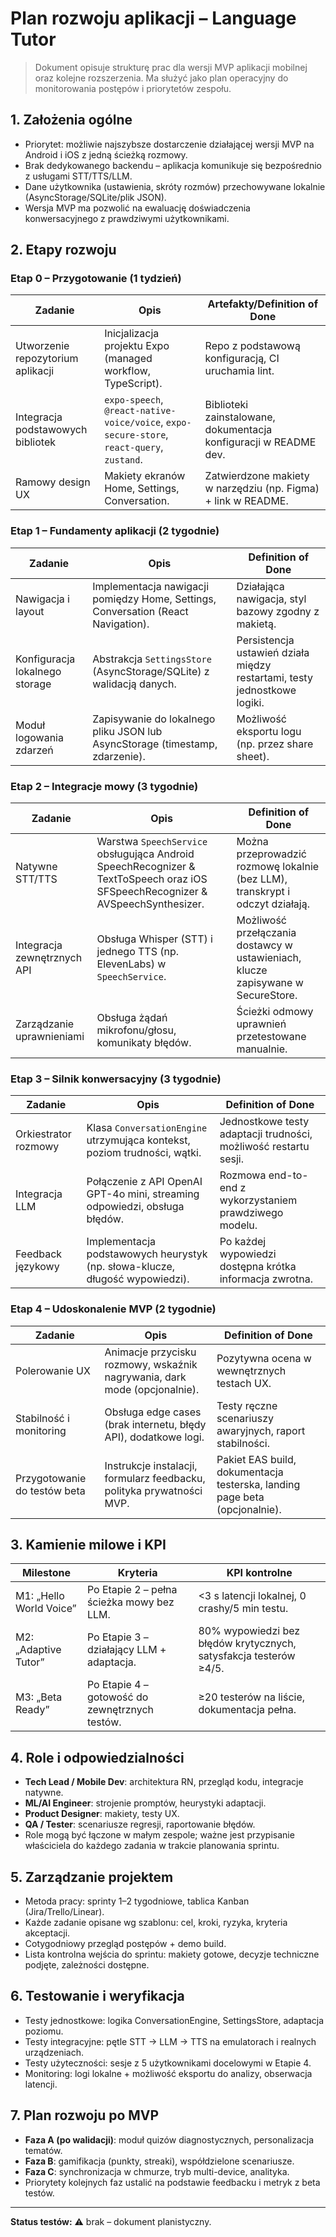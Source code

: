 # Plan rozwoju aplikacji – Language Tutor

> Dokument opisuje strukturę prac dla wersji MVP aplikacji mobilnej oraz kolejne rozszerzenia. Ma służyć jako plan operacyjny do monitorowania postępów i priorytetów zespołu.

## 1. Założenia ogólne
- Priorytet: możliwie najszybsze dostarczenie działającej wersji MVP na Android i iOS z jedną ścieżką rozmowy.
- Brak dedykowanego backendu – aplikacja komunikuje się bezpośrednio z usługami STT/TTS/LLM.
- Dane użytkownika (ustawienia, skróty rozmów) przechowywane lokalnie (AsyncStorage/SQLite/plik JSON).
- Wersja MVP ma pozwolić na ewaluację doświadczenia konwersacyjnego z prawdziwymi użytkownikami.

## 2. Etapy rozwoju
### Etap 0 – Przygotowanie (1 tydzień)
| Zadanie | Opis | Artefakty/Definition of Done |
| --- | --- | --- |
| Utworzenie repozytorium aplikacji | Inicjalizacja projektu Expo (managed workflow, TypeScript). | Repo z podstawową konfiguracją, CI uruchamia lint. |
| Integracja podstawowych bibliotek | `expo-speech`, `@react-native-voice/voice`, `expo-secure-store`, `react-query`, `zustand`. | Biblioteki zainstalowane, dokumentacja konfiguracji w README dev. |
| Ramowy design UX | Makiety ekranów Home, Settings, Conversation. | Zatwierdzone makiety w narzędziu (np. Figma) + link w README. |

### Etap 1 – Fundamenty aplikacji (2 tygodnie)
| Zadanie | Opis | Definition of Done |
| --- | --- | --- |
| Nawigacja i layout | Implementacja nawigacji pomiędzy Home, Settings, Conversation (React Navigation). | Działająca nawigacja, styl bazowy zgodny z makietą. |
| Konfiguracja lokalnego storage | Abstrakcja `SettingsStore` (AsyncStorage/SQLite) z walidacją danych. | Persistencja ustawień działa między restartami, testy jednostkowe logiki. |
| Moduł logowania zdarzeń | Zapisywanie do lokalnego pliku JSON lub AsyncStorage (timestamp, zdarzenie). | Możliwość eksportu logu (np. przez share sheet). |

### Etap 2 – Integracje mowy (3 tygodnie)
| Zadanie | Opis | Definition of Done |
| --- | --- | --- |
| Natywne STT/TTS | Warstwa `SpeechService` obsługująca Android SpeechRecognizer & TextToSpeech oraz iOS SFSpeechRecognizer & AVSpeechSynthesizer. | Można przeprowadzić rozmowę lokalnie (bez LLM), transkrypt i odczyt działają. |
| Integracja zewnętrznych API | Obsługa Whisper (STT) i jednego TTS (np. ElevenLabs) w `SpeechService`. | Możliwość przełączania dostawcy w ustawieniach, klucze zapisywane w SecureStore. |
| Zarządzanie uprawnieniami | Obsługa żądań mikrofonu/głosu, komunikaty błędów. | Ścieżki odmowy uprawnień przetestowane manualnie. |

### Etap 3 – Silnik konwersacyjny (3 tygodnie)
| Zadanie | Opis | Definition of Done |
| --- | --- | --- |
| Orkiestrator rozmowy | Klasa `ConversationEngine` utrzymująca kontekst, poziom trudności, wątki. | Jednostkowe testy adaptacji trudności, możliwość restartu sesji. |
| Integracja LLM | Połączenie z API OpenAI GPT-4o mini, streaming odpowiedzi, obsługa błędów. | Rozmowa end-to-end z wykorzystaniem prawdziwego modelu. |
| Feedback językowy | Implementacja podstawowych heurystyk (np. słowa-klucze, długość wypowiedzi). | Po każdej wypowiedzi dostępna krótka informacja zwrotna. |

### Etap 4 – Udoskonalenie MVP (2 tygodnie)
| Zadanie | Opis | Definition of Done |
| --- | --- | --- |
| Polerowanie UX | Animacje przycisku rozmowy, wskaźnik nagrywania, dark mode (opcjonalnie). | Pozytywna ocena w wewnętrznych testach UX. |
| Stabilność i monitoring | Obsługa edge cases (brak internetu, błędy API), dodatkowe logi. | Testy ręczne scenariuszy awaryjnych, raport stabilności. |
| Przygotowanie do testów beta | Instrukcje instalacji, formularz feedbacku, polityka prywatności MVP. | Pakiet EAS build, dokumentacja testerska, landing page beta (opcjonalnie). |

## 3. Kamienie milowe i KPI
| Milestone | Kryteria | KPI kontrolne |
| --- | --- | --- |
| M1: „Hello World Voice” | Po Etapie 2 – pełna ścieżka mowy bez LLM. | <3 s latencji lokalnej, 0 crashy/5 min testu. |
| M2: „Adaptive Tutor” | Po Etapie 3 – działający LLM + adaptacja. | 80% wypowiedzi bez błędów krytycznych, satysfakcja testerów ≥4/5. |
| M3: „Beta Ready” | Po Etapie 4 – gotowość do zewnętrznych testów. | ≥20 testerów na liście, dokumentacja pełna. |

## 4. Role i odpowiedzialności
- **Tech Lead / Mobile Dev**: architektura RN, przegląd kodu, integracje natywne.
- **ML/AI Engineer**: strojenie promptów, heurystyki adaptacji.
- **Product Designer**: makiety, testy UX.
- **QA / Tester**: scenariusze regresji, raportowanie błędów.
- Role mogą być łączone w małym zespole; ważne jest przypisanie właściciela do każdego zadania w trakcie planowania sprintu.

## 5. Zarządzanie projektem
- Metoda pracy: sprinty 1–2 tygodniowe, tablica Kanban (Jira/Trello/Linear).
- Każde zadanie opisane wg szablonu: cel, kroki, ryzyka, kryteria akceptacji.
- Cotygodniowy przegląd postępów + demo build.
- Lista kontrolna wejścia do sprintu: makiety gotowe, decyzje techniczne podjęte, zależności dostępne.

## 6. Testowanie i weryfikacja
- Testy jednostkowe: logika ConversationEngine, SettingsStore, adaptacja poziomu.
- Testy integracyjne: pętle STT → LLM → TTS na emulatorach i realnych urządzeniach.
- Testy użyteczności: sesje z 5 użytkownikami docelowymi w Etapie 4.
- Monitoring: logi lokalne + możliwość eksportu do analizy, obserwacja latencji.

## 7. Plan rozwoju po MVP
- **Faza A (po walidacji)**: moduł quizów diagnostycznych, personalizacja tematów.
- **Faza B**: gamifikacja (punkty, streaki), współdzielone scenariusze.
- **Faza C**: synchronizacja w chmurze, tryb multi-device, analityka.
- Priorytety kolejnych faz ustalić na podstawie feedbacku i metryk z beta testów.

---
**Status testów:** ⚠️ brak – dokument planistyczny.
